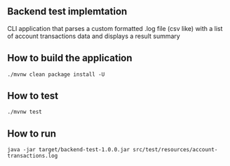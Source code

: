 ## Backend test implemtation
CLI application that parses a custom formatted .log file (csv like) with a list of account transactions data and displays a result summary 

## How to build the application

`./mvnw clean package install -U`

## How to test

`./mvnw test` 

## How to run

`java -jar target/backend-test-1.0.0.jar src/test/resources/account-transactions.log`
